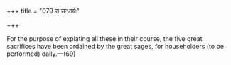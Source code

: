 +++
title = "079 स सन्धार्यः"

+++

For the purpose of expiating all these in their course, the five great sacrifices have been ordained by the great sages, for householders (to be performed) daily.—(69)